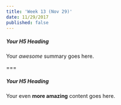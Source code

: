 ```yaml
---
title: 'Week 13 (Nov 29)'
date: 11/29/2017
published: false
---
```


##### Your H5 Heading
Your _awesome_ summary goes here.

===

##### Your H5 Heading
Your even **more amazing** content goes here.
